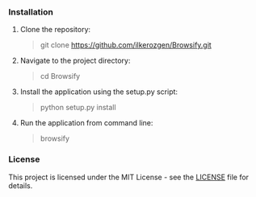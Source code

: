 ### Installation ###

1. Clone the repository:

   > git clone https://github.com/ilkerozgen/Browsify.git

2. Navigate to the project directory:

    > cd Browsify

3. Install the application using the setup.py script:

    > python setup.py install

4. Run the application from command line:

    > browsify

### License ###
This project is licensed under the MIT License - see the [LICENSE](LICENSE) file for details.

